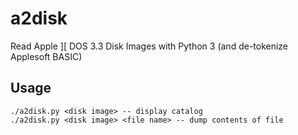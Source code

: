 a2disk
======

Read Apple ][ DOS 3.3 Disk Images with Python 3
(and de-tokenize Applesoft BASIC)


Usage
-----

    ./a2disk.py <disk image> -- display catalog
    ./a2disk.py <disk image> <file name> -- dump contents of file
